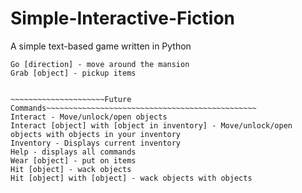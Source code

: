 # Simple-Interactive-Fiction
A simple text-based game written in Python


~~~~~~~~~~~~~~~~~~~~~Working Commands(As of v0.0.1)~~~~~~~~~~~~~~~~~~~~~~~~~~~~~~~~~
Go [direction] - move around the mansion
Grab [object] - pickup items


~~~~~~~~~~~~~~~~~~~~~Future Commands~~~~~~~~~~~~~~~~~~~~~~~~~~~~~~~~~~~~~~~~~~~~~~~
Interact - Move/unlock/open objects
Interact [object] with [object in inventory] - Move/unlock/open objects with objects in your inventory
Inventory - Displays current inventory
Help - displays all commands
Wear [object] - put on items
Hit [object] - wack objects
Hit [object] with [object] - wack objects with objects

